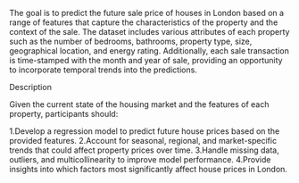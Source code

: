 The goal is to predict the future sale price of houses in London based on a range of features that capture the characteristics of the property and the context of the sale. The dataset includes various attributes of each property such as the number of bedrooms, bathrooms, property type, size, geographical location, and energy rating. Additionally, each sale transaction is time-stamped with the month and year of sale, providing an opportunity to incorporate temporal trends into the predictions.

Description

Given the current state of the housing market and the features of each property, participants should:

1.Develop a regression model to predict future house prices based on the provided features.
2.Account for seasonal, regional, and market-specific trends that could affect property prices over time.
3.Handle missing data, outliers, and multicollinearity to improve model performance.
4.Provide insights into which factors most significantly affect house prices in London.
